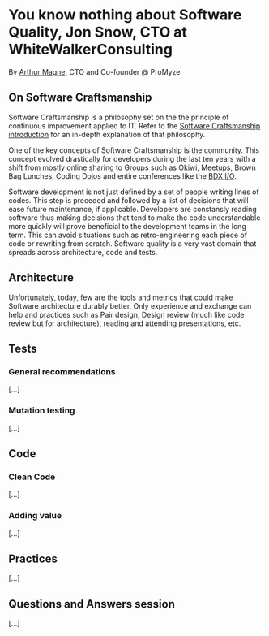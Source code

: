 # You know nothing about Software Quality, Jon Snow, CTO at WhiteWalkerConsulting
By [Arthur Magne](https://twitter.com/ArthurMagne), CTO and Co-founder @ ProMyze

## On Software Craftsmanship

Software Craftsmanship is a philosophy set on the the principle of continuous improvement applied to IT. Refer to the [Software Craftsmanship introduction](https://github.com/vcz-fr/meetup-notes/blob/master/meetups/okiwi-bdx/2019-03-19_Software-craftsmanship-back-to-basics.md) for an in-depth explanation of that philosophy.

One of the key concepts of Software Craftsmanship is the community. This concept evolved drastically for developers during the last ten years with a shift from mostly online sharing to Groups such as [Okiwi](https://okiwi.org/), Meetups, Brown Bag Lunches, Coding Dojos and entire conferences like the [BDX I/O](https://www.bdx.io/).

Software development is not just defined by a set of people writing lines of codes. This step is preceded and followed by a list of decisions that will ease future maintenance, if applicable. Developers are constansly reading software thus making decisions that tend to make the code understandable more quickly will prove beneficial to the development teams in the long term. This can avoid situations such as retro-engineering each piece of code or rewriting from scratch. Software quality is a very vast domain that spreads across architecture, code and tests.

## Architecture

Unfortunately, today, few are the tools and metrics that could make Software architecture durably better. Only experience and exchange can help and practices such as Pair design, Design review (much like code review but for architecture), reading and attending presentations, etc.

## Tests
### General recommendations

[...]

### Mutation testing

[...]

## Code

### Clean Code

[...]

### Adding value

[...]

## Practices

[...]

## Questions and Answers session

[...]